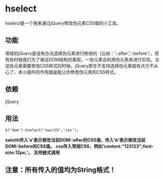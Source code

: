 # hselect
hselect是一个用来通过jQuery修改伪元素CSS值的小工具。

## 功能
常规的jQuery是没有办法选择伪元素进行修改的（比如：'::after','::before'），而有些时候我们为了保证DOM结构的美观，一些元素会利用伪元素来进行实现。当这些元素需要修改CSS样式的时候，jQuery原生不支持选择伪元素就有点力不从心了。本小插件的作用就是能让你修改伪元素的CSS样式。

## 依赖
jQuery

## 用法
`$('dom').hselect('swicth','css');`

**swicth传入'a'表示修改当前DOM::after的CSS值，传入'b'表示修改当前DOM::before的CSS值。**
**css传入常规CSS，例如'content:"123123";font-size:12px;'。**
**支持链式调用**

## 注意：所有传入的值均为String格式！
